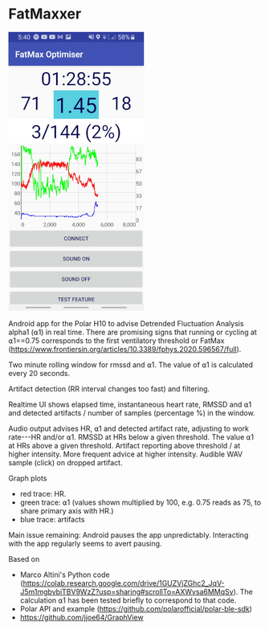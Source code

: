 # FatMaxxer

![Screenshot](https://raw.githubusercontent.com/IanPeake/FatMaxxer/main/screenshot-run-scaled.jpg)

Android app for the Polar H10 to advise Detrended Fluctuation Analysis alpha1 (⍺1) in real time.
There are promising signs that running or cycling at ⍺1==0.75 corresponds to the first ventilatory threshold or FatMax
(https://www.frontiersin.org/articles/10.3389/fphys.2020.596567/full).

Two minute rolling window for rmssd and ⍺1. The value of ⍺1 is calculated every 20 seconds.

Artifact detection (RR interval changes too fast) and filtering.

Realtime UI shows elapsed time, instantaneous heart rate, RMSSD and ⍺1 and detected artifacts / number of samples (percentage %) in the window.

Audio output advises HR, ⍺1 and detected artifact rate,
adjusting to work rate---HR and/or ⍺1.
RMSSD at HRs below a given threshold.
The value ⍺1 at HRs above a given threshold.
Artifact reporting above threshold / at higher intensity.
More frequent advice at higher intensity.
Audible WAV sample (click) on dropped artifact.

Graph plots
- red trace: HR.
- green trace: ⍺1 (values shown multiplied by 100, e.g. 0.75 reads as 75, to share primary axis with HR.)
- blue trace: artifacts

Main issue remaining: Android pauses the app unpredictably. Interacting with the app regularly seems to avert pausing.

Based on
- Marco Altini's Python code
(https://colab.research.google.com/drive/1GUZVjZGhc2_JqV-J5m1mgbvbiTBV9WzZ?usp=sharing#scrollTo=AXWvsa6MMqSv).
The calculation ⍺1 has been tested briefly to correspond to that code.
- Polar API and example (https://github.com/polarofficial/polar-ble-sdk)
- https://github.com/jjoe64/GraphView
